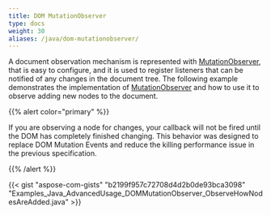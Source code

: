 ```yaml
---
title: DOM MutationObserver
type: docs
weight: 30
aliases: /java/dom-mutationobserver/
---
```


A document observation mechanism is represented with [MutationObserver](https://apireference.aspose.com/html/java/com.aspose.html.dom.mutations/MutationObserver), that is easy to configure, and it is used to register listeners that can be notified of any changes in the document tree. The following example demonstrates the implementation of [MutationObserver](https://apireference.aspose.com/html/java/com.aspose.html.dom.mutations/MutationObserver) and how to use it to observe adding new nodes to the document.

{{% alert color="primary" %}} 

If you are observing a node for changes, your callback will not be fired until the DOM has completely finished changing. This behavior was designed to replace DOM Mutation Events and reduce the killing performance issue in the previous specification.

{{% /alert %}} 

{{< gist "aspose-com-gists" "b2199f957c72708d4d2b0de93bca3098" "Examples_Java_AdvancedUsage_DOMMutationObserver_ObserveHowNodesAreAdded.java" >}}
